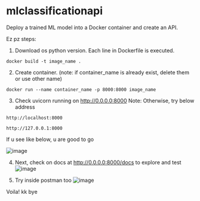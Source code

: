 # mlclassificationapi
Deploy a trained ML model into a Docker container and create an API. 

Ez pz steps:

1. Download os python version. Each line in Dockerfile is executed.
```
docker build -t image_name .
```
2. Create container. (note: if container_name is already exist, delete them or use other name)
```
docker run --name container_name -p 8000:8000 image_name
```
3. Check uvicorn running on http://0.0.0.0:8000
Note: Otherwise, try below address
```
http://localhost:8000
```
```
http://127.0.0.1:8000
```
If u see like below, u are good to go

![image](https://github.com/user-attachments/assets/e7f084aa-3299-47a2-b91a-713f0e795aa1)

4. Next, check on docs at  http://0.0.0.0:8000/docs to explore and test
   ![image](https://github.com/user-attachments/assets/2bb37462-1e7e-4b55-8a03-5e355e5cf1c2)


6. Try inside postman too
   ![image](https://github.com/user-attachments/assets/78216278-445c-43fb-8f82-904dcde9b212)



Voila! kk bye
